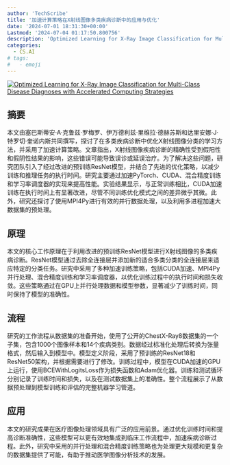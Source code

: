 ```yaml
---
author: 'TechScribe'
title: '加速计算策略在X射线图像多类疾病诊断中的应用与优化'
date: '2024-07-01 18:31:30+00:00'
Lastmod: '2024-07-04 01:17:50.800756'
description: 'Optimized Learning for X-Ray Image Classification for Multi-Class Disease Diagnoses with Accelerated Computing Strategies'
categories:
  - CS.AI
# tags:
#   - emoji
---
```


[![Optimized Learning for X-Ray Image Classification for Multi-Class Disease Diagnoses with Accelerated Computing Strategies](https://arxiv-research-1301205113.cos.ap-guangzhou.myqcloud.com/images/2407.01705v1.pdf_0.jpg)](https://arxiv.org/abs/2407.01705v1)

## 摘要

本文由塞巴斯蒂安·A·克鲁兹·罗梅罗、伊万德利兹·里维拉·德赫苏斯和达里安娜·J·特罗切·奎诺内斯共同撰写，探讨了在多类疾病诊断中优化X射线图像分类的学习方法，并采用了加速计算策略。文章指出，X射线图像疾病诊断的精确性受到假阳性和假阴性结果的影响，这些错误可能导致误诊或延误治疗。为了解决这些问题，研究团队引入了经过改进的预训练ResNet模型，并结合了先进的优化策略，以减少训练和推理任务的执行时间。研究主要通过加速PyTorch、CUDA、混合精度训练和学习率调度器的实现来提高性能。实验结果显示，与正常训练相比，CUDA加速训练在执行时间上有显著改进，尽管不同训练优化模式之间的差异微乎其微。此外，研究还探讨了使用MPI4Py进行有效的并行数据处理，以及利用多进程加速大数据集的预处理。<!--more-->

## 原理

本文的核心工作原理在于利用改进的预训练ResNet模型进行X射线图像的多类疾病诊断。ResNet模型通过去除全连接层并添加新的适合多类分类的全连接层来适应特定的分类任务。研究中采用了多种加速训练策略，包括CUDA加速、MPI4Py并行处理、混合精度训练和学习率调度器，以优化训练过程中的执行时间和损失收敛。这些策略通过在GPU上并行处理数据和模型参数，显著减少了训练时间，同时保持了模型的准确性。

## 流程

研究的工作流程从数据集的准备开始，使用了公开的ChestX-Ray8数据集的一个子集，包含1000个图像样本和14个疾病类别。数据经过标准化处理后转换为张量格式，然后输入到模型中。模型定义阶段，采用了预训练的ResNet18和ResNet50架构，并根据需要进行了修改。训练过程中，模型在CUDA加速的GPU上运行，使用BCEWithLogitsLoss作为损失函数和Adam优化器。训练和测试循环分别记录了训练时间和损失，以及在测试数据集上的准确性。整个流程展示了从数据预处理到模型训练和评估的完整机器学习管道。

## 应用

本文的研究成果在医疗图像处理领域具有广泛的应用前景。通过优化训练时间和提高诊断准确性，这些模型可以更有效地集成到临床工作流程中，加速疾病诊断过程。此外，研究中采用的并行处理和混合精度训练策略也为处理更大规模和更复杂的数据集提供了可能，有助于推动医学图像分析技术的发展。